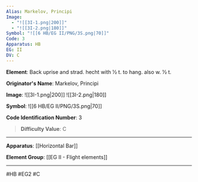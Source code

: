 ```yaml
---
Alias: Markelov, Principi
Image:
  - "![[3I-1.png|200]]"
  - "![[3I-2.png|180]]"
Symbol: "![[6 HB/EG II/PNG/3S.png|70]]"
Code: 3
Apparatus: HB
EG: II
DV: C
---
```

**Element**: Back uprise and strad. hecht with 1⁄2 t. to hang. also w. 1⁄2 t.

**Originator's Name**: Markelov, Principi

**Image**:
![[3I-1.png|200]]
![[3I-2.png|180]]

**Symbol**:
![[6 HB/EG II/PNG/3S.png|70]]

**Code Identification Number**: 3

>**Difficulty Value**: C

___
**Apparatus**: [[Horizontal Bar]]

**Element Group**: [[EG II - Flight elements]]
___
#HB #EG2 #C
